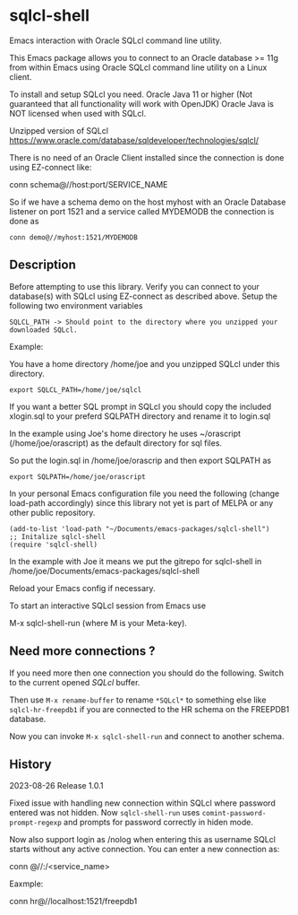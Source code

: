 # sqlcl-shell

Emacs interaction with Oracle SQLcl command line utility.


This Emacs package allows you to connect to an Oracle database >= 11g
from within Emacs using Oracle SQLcl command line utility on a Linux client.

To install and setup SQLcl you need.
Oracle Java 11 or higher (Not guaranteed that all functionality will work with OpenJDK)
Oracle Java is NOT licensed when used with SQLcl.

Unzipped version of SQLcl
https://www.oracle.com/database/sqldeveloper/technologies/sqlcl/

There is no need of an Oracle Client installed since the connection is done
using EZ-connect like: 

conn schema@//host:port/SERVICE_NAME

So if we have a schema demo on the host myhost with an Oracle Database listener on port 1521 and
a service called MYDEMODB the connection is done as

```
conn demo@//myhost:1521/MYDEMODB
```

## Description

Before attempting to use this library.
Verify you can connect to your database(s) with SQLcl using EZ-connect as described above.
Setup the following two environment variables

```
SQLCL_PATH -> Should point to the directory where you unzipped your downloaded SQLcl.
```

Example:

You have a home directory /home/joe and you unzipped SQLcl under this directory.

```
export SQLCL_PATH=/home/joe/sqlcl
```

If you want a better SQL prompt in SQLcl you should copy the included xlogin.sql to
your preferd SQLPATH directory and rename it to login.sql

In the example using Joe's home directory he uses ~/orascript (/home/joe/orascript) as the
default directory for sql files.

So put the login.sql in /home/joe/orascrip and then export SQLPATH as

```
export SQLPATH=/home/joe/orascript
```

In your personal Emacs configuration file you need the following (change load-path accordingly)
since this library not yet is part of MELPA or any other public repository.

```
(add-to-list 'load-path "~/Documents/emacs-packages/sqlcl-shell")
;; Initalize sqlcl-shell
(require 'sqlcl-shell)
```

In the example with Joe it means we put the gitrepo for sqlcl-shell in
/home/joe/Documents/emacs-packages/sqlcl-shell

Reload your Emacs config if necessary.

To start an interactive SQLcl session from Emacs use

M-x sqlcl-shell-run (where M is your Meta-key).

## Need more connections ?

If you need more then one connection you should do the following.
Switch to the current opened *SQLcl* buffer.

Then use `M-x rename-buffer` to rename `*SQLcl*` to something else like `sqlcl-hr-freepdb1` if you
are connected to the HR schema on the FREEPDB1 database.

Now you can invoke `M-x sqlcl-shell-run` and connect to another schema.

## History

2023-08-26 Release 1.0.1

Fixed issue with handling new connection within SQLcl where password entered was not hidden.
Now `sqlcl-shell-run` uses `comint-password-prompt-regexp` and prompts for password correctly in hiden mode.

Now also support login as /nolog when entering this as username SQLcl starts without any active connection.
You can enter a new connection as:

conn <username>@//<hostname>:<portno>/<service_name>

Eaxmple:

conn hr@//localhost:1521/freepdb1
